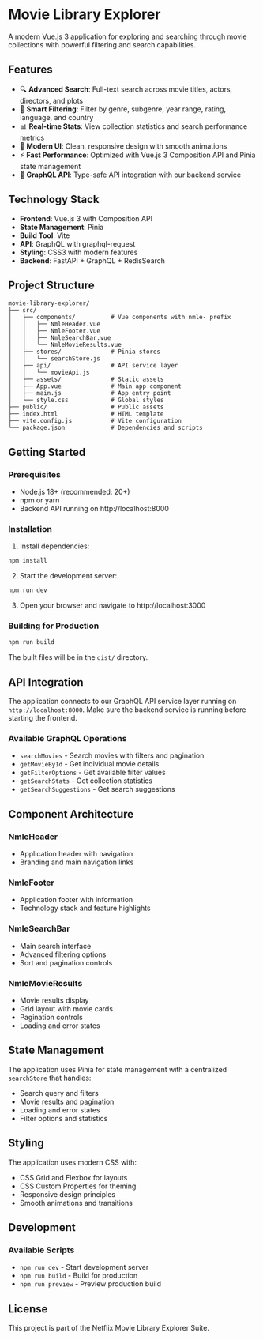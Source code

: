 # Movie Library Explorer

A modern Vue.js 3 application for exploring and searching through movie collections with powerful filtering and search capabilities.

## Features

- 🔍 **Advanced Search**: Full-text search across movie titles, actors, directors, and plots
- 🎯 **Smart Filtering**: Filter by genre, subgenre, year range, rating, language, and country
- 📊 **Real-time Stats**: View collection statistics and search performance metrics
- 🎨 **Modern UI**: Clean, responsive design with smooth animations
- ⚡ **Fast Performance**: Optimized with Vue.js 3 Composition API and Pinia state management
- 🔗 **GraphQL API**: Type-safe API integration with our backend service

## Technology Stack

- **Frontend**: Vue.js 3 with Composition API
- **State Management**: Pinia
- **Build Tool**: Vite
- **API**: GraphQL with graphql-request
- **Styling**: CSS3 with modern features
- **Backend**: FastAPI + GraphQL + RedisSearch

## Project Structure

```
movie-library-explorer/
├── src/
│   ├── components/          # Vue components with nmle- prefix
│   │   ├── NmleHeader.vue
│   │   ├── NmleFooter.vue
│   │   ├── NmleSearchBar.vue
│   │   └── NmleMovieResults.vue
│   ├── stores/              # Pinia stores
│   │   └── searchStore.js
│   ├── api/                 # API service layer
│   │   └── movieApi.js
│   ├── assets/              # Static assets
│   ├── App.vue              # Main app component
│   ├── main.js              # App entry point
│   └── style.css            # Global styles
├── public/                  # Public assets
├── index.html               # HTML template
├── vite.config.js           # Vite configuration
└── package.json             # Dependencies and scripts
```

## Getting Started

### Prerequisites

- Node.js 18+ (recommended: 20+)
- npm or yarn
- Backend API running on http://localhost:8000

### Installation

1. Install dependencies:
```bash
npm install
```

2. Start the development server:
```bash
npm run dev
```

3. Open your browser and navigate to http://localhost:3000

### Building for Production

```bash
npm run build
```

The built files will be in the `dist/` directory.

## API Integration

The application connects to our GraphQL API service layer running on `http://localhost:8000`. Make sure the backend service is running before starting the frontend.

### Available GraphQL Operations

- `searchMovies` - Search movies with filters and pagination
- `getMovieById` - Get individual movie details
- `getFilterOptions` - Get available filter values
- `getSearchStats` - Get collection statistics
- `getSearchSuggestions` - Get search suggestions

## Component Architecture

### NmleHeader
- Application header with navigation
- Branding and main navigation links

### NmleFooter
- Application footer with information
- Technology stack and feature highlights

### NmleSearchBar
- Main search interface
- Advanced filtering options
- Sort and pagination controls

### NmleMovieResults
- Movie results display
- Grid layout with movie cards
- Pagination controls
- Loading and error states

## State Management

The application uses Pinia for state management with a centralized `searchStore` that handles:

- Search query and filters
- Movie results and pagination
- Loading and error states
- Filter options and statistics

## Styling

The application uses modern CSS with:
- CSS Grid and Flexbox for layouts
- CSS Custom Properties for theming
- Responsive design principles
- Smooth animations and transitions

## Development

### Available Scripts

- `npm run dev` - Start development server
- `npm run build` - Build for production
- `npm run preview` - Preview production build

## License

This project is part of the Netflix Movie Library Explorer Suite.